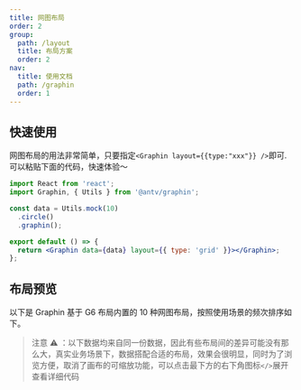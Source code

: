 ```yaml
---
title: 网图布局
order: 2
group:
  path: /layout
  title: 布局方案
  order: 2
nav:
  title: 使用文档
  path: /graphin
  order: 1
---
```


## 快速使用

网图布局的用法非常简单，只要指定`<Graphin layout={{type:"xxx"}} />`即可.可以粘贴下面的代码，快速体验～

```jsx | pure
import React from 'react';
import Graphin, { Utils } from '@antv/graphin';

const data = Utils.mock(10)
  .circle()
  .graphin();

export default () => {
  return <Graphin data={data} layout={{ type: 'grid' }}></Graphin>;
};
```

## 布局预览

以下是 Graphin 基于 G6 布局内置的 10 种网图布局，按照使用场景的频次排序如下。

> 注意 ⚠️ ：以下数据均来自同一份数据，因此有些布局间的差异可能没有那么大，真实业务场景下，数据搭配合适的布局，效果会很明显，同时为了浏览方便，取消了画布的可缩放功能，可以点击最下方的右下角图标`</>`展开查看详细代码

<code src='./index.tsx'>
